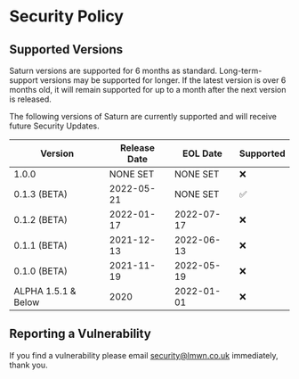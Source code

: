 # Security Policy

## Supported Versions
Saturn versions are supported for 6 months as standard. Long-term-support versions may be supported for longer. If the latest version is over 6 months old, it will remain supported for up to a month after the next version is released.

The following versions of Saturn are currently supported and will receive future Security Updates.

| Version             | Release Date | EOL Date   | Supported          |
|---------------------|--------------|------------|--------------------|
| 1.0.0               | NONE SET     | NONE SET   | :x:                |
| 0.1.3 (BETA)        | 2022-05-21   | NONE SET   | :white_check_mark: |
| 0.1.2 (BETA)        | 2022-01-17   | 2022-07-17 | :x:                |
| 0.1.1 (BETA)        | 2021-12-13   | 2022-06-13 | :x:                |
| 0.1.0 (BETA)        | 2021-11-19   | 2022-05-19 | :x:                |
| ALPHA 1.5.1 & Below | 2020         | 2022-01-01 | :x:                |  

## Reporting a Vulnerability

If you find a vulnerability please email security@lmwn.co.uk immediately, thank you.
